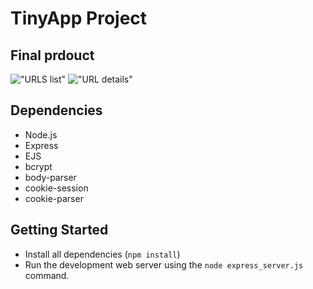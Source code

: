# TinyApp Project

## Final prdouct

!["URLS list"](https://github.com/popnfresh234/tiny_url/blob/master/docs/urls_list_page.jpeg)
!["URL details"](https://github.com/popnfresh234/tiny_url/blob/master/docs/url_details.jpeg)

## Dependencies

- Node.js
- Express
- EJS
- bcrypt
- body-parser
- cookie-session
- cookie-parser

## Getting Started

- Install all dependencies (`npm install`)
- Run the development web server using the `node express_server.js` command.